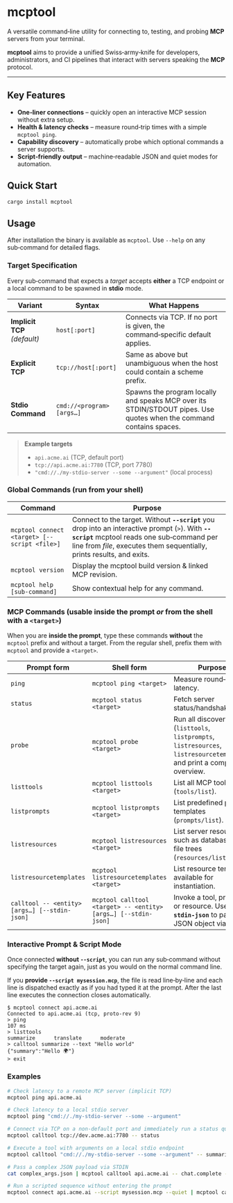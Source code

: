 
# mcptool

A versatile command‑line utility for connecting to, testing, and probing
**MCP** servers from your terminal.

**mcptool** aims to provide a unified Swiss‑army‑knife for developers,
administrators, and CI pipelines that interact with servers speaking the
**MCP** protocol.

---

## Key Features

* **One‑liner connections** – quickly open an interactive MCP session without
  extra setup.
* **Health & latency checks** – measure round‑trip times with a simple `mcptool
  ping`.
* **Capability discovery** – automatically probe which optional commands a
  server supports.
* **Script‑friendly output** – machine‑readable JSON and quiet modes for
  automation.

## Quick Start

```bash
cargo install mcptool
```

## Usage

After installation the binary is available as `mcptool`. Use `--help` on any sub‑command for detailed flags.


### Target Specification

Every sub‑command that expects a *target* accepts **either** a TCP endpoint or
a local command to be spawned in **stdio** mode.

| Variant                      | Syntax                    | What Happens                                                                                                        |
| ---------------------------- | ------------------------- | ------------------------------------------------------------------------------------------------------------------- |
| **Implicit TCP** *(default)* | `host[:port]`             | Connects via TCP. If no port is given, the command‑specific default applies.                                        |
| **Explicit TCP**             | `tcp://host[:port]`       | Same as above but unambiguous when the host could contain a scheme prefix.                                          |
| **Stdio Command**            | `cmd://<program> [args…]` | Spawns the program locally and speaks MCP over its STDIN/STDOUT pipes. Use quotes when the command contains spaces. |

> **Example targets**
>
> * `api.acme.ai` (TCP, default port)
> * `tcp://api.acme.ai:7780` (TCP, port 7780)
> * `"cmd://./my‑stdio‑server --some --argument"` (local process)

### Global Commands (run from your shell)

| Command                                      | Purpose                                                                                                                                                                                                                 |
| -------------------------------------------- | ----------------------------------------------------------------------------------------------------------------------------------------------------------------------------------------------------------------------- |
| `mcptool connect <target> [--script <file>]` | Connect to the target. Without **`--script`** you drop into an interactive prompt (`>`). With **`--script`** mcptool reads one sub‑command per line from *file*, executes them sequentially, prints results, and exits. |
| `mcptool version`                            | Display the mcptool build version & linked MCP revision.                                                                                                                                                                |
| `mcptool help [sub-command]`                 | Show contextual help for any command.                                                                                                                                                                                   |

### MCP Commands (usable inside the prompt *or* from the shell with a `<target>`)

When you are **inside the prompt**, type these commands **without** the `mcptool` prefix and without a target. From the regular shell, prefix them with `mcptool` and provide a `<target>`.

| Prompt form                                   | Shell form                                                     | Purpose                                                                                                                       |
| --------------------------------------------- | -------------------------------------------------------------- | ----------------------------------------------------------------------------------------------------------------------------- |
| `ping`                                        | `mcptool ping <target>`                                        | Measure round‑trip latency.                                                                                                   |
| `status`                                      | `mcptool status <target>`                                      | Fetch server status/handshake info.                                                                                           |
| `probe`                                       | `mcptool probe <target>`                                       | Run all discovery calls (`listtools`, `listprompts`, `listresources`, `listresourcetemplates`) and print a complete overview. |
| `listtools`                                   | `mcptool listtools <target>`                                   | List all MCP tools (`tools/list`).                                                                                            |
| `listprompts`                                 | `mcptool listprompts <target>`                                 | List predefined prompt templates (`prompts/list`).                                                                            |
| `listresources`                               | `mcptool listresources <target>`                               | List server resources such as databases or file trees (`resources/list`).                                                     |
| `listresourcetemplates`                       | `mcptool listresourcetemplates <target>`                       | List resource templates available for instantiation.                                                                          |
| `calltool -- <entity> [args…] [--stdin-json]` | `mcptool calltool <target> -- <entity> [args…] [--stdin-json]` | Invoke a tool, prompt, or resource. Use **`--stdin-json`** to pass a JSON object via STDIN.                                   |

### Interactive Prompt & Script Mode

Once connected **without `--script`**, you can run any sub‑command without specifying the target again, just as you would on the normal command line.

If you **provide `--script mysession.mcp`**, the file is read line‑by‑line and each line is dispatched exactly as if you had typed it at the prompt. After the last line executes the connection closes automatically.

```text
$ mcptool connect api.acme.ai
Connected to api.acme.ai (tcp, proto‑rev 9)
> ping
107 ms
> listtools
summarize      translate      moderate
> calltool summarize --text "Hello world"
{"summary":"Hello 🌍"}
> exit
```

### Examples

```bash
# Check latency to a remote MCP server (implicit TCP)
mcptool ping api.acme.ai

# Check latency to a local stdio server
mcptool ping "cmd://./my‑stdio‑server --some --argument"

# Connect via TCP on a non‑default port and immediately run a status query, then exit
mcptool calltool tcp://dev.acme.ai:7780 -- status

# Execute a tool with arguments on a local stdio endpoint
mcptool calltool "cmd://./my‑stdio‑server --some --argument" -- summarize --text "Hello world"

# Pass a complex JSON payload via STDIN
cat complex_args.json | mcptool calltool api.acme.ai -- chat.complete --stdin-json

# Run a scripted sequence without entering the prompt
mcptool connect api.acme.ai --script mysession.mcp --quiet | mcptool calltool api.acme.ai -- chat.complete --stdin-json
```
